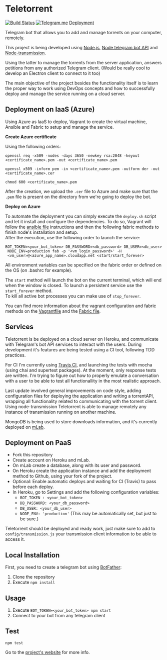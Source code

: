 # Teletorrent

[![Build Status](https://travis-ci.org/MarFerPra/teletorrent.svg?branch=dev)](https://travis-ci.org/MarFerPra/teletorrent) [![Telegram.me](http://lelb.net/wp-content/uploads/2016/01/telegram-icon-e1453881760594.png)](https://telegram.me/share/url?url=teletorrent_bot)
[Deployment](http://teletorrent.herokuapp.com)

Telegram bot that allows you to add and manage torrents on your computer, remotely.

This project is being developed using [Node.js](https://nodejs.org/en/), [Node telegram bot API](https://github.com/yagop/node-telegram-bot-api) and [Node-transmission](https://github.com/FLYBYME/node-transmission).

Using the latter to manage the torrents from the server application, answers petitions from any authorized Telegram client. (Would be really cool to develop an Electron client to connect to it too)

The main objective of the project besides the functionality itself is to learn the proper way to work using DevOps concepts and how to successfully deploy and manage the service running on a cloud server.

## Deployment on IaaS (Azure)

Using Azure as IaaS to deploy, Vagrant to create the virtual machine, Ansible and Fabric to setup and manage the service.

**Create Azure certificate**

Using the following orders:
```
openssl req -x509 -nodes -days 3650 -newkey rsa:2048 -keyout <certificate_name>.pem -out <certificate_name>.pem

openssl x509 -inform pem -in <certificate_name>.pem -outform der -out <certificate_name>.cer

chmod 600 <certificate_name>.pem
```

After the creation, we upload the `.cer` file to Azure and make sure that the `.pem` file is present on the directory from we're going to deploy the bot.

**Deploy on Azure**

To automate the deployment you can simply execute the `deploy.sh` script and let it install and configure the dependencies.  To do so, Vagrant will follow the [ansible file](./ansible.yml) instructions and then the following fabric methods to finish node's installation and setup.  
After the execution, use the following order to launch the service:

```
BOT_TOKEN=<your_bot_token> DB_PASSWORD=<db_password> DB_USER=<db_user>  
 NODE_ENV=production fab -p '<vm_login_password>' -H  
 <vm_user>@<azure_app_name>.cloudapp.net <start/start_forever>  
```  

All environment variables can be specified on the fabric order or defined on the OS (on .bashrc for example).  

The `start` method will launch the bot on the current terminal, which will end when the window is closed. To launch a persistent service use the `start_forever` method.  
To kill all active bot processes you can make use of `stop_forever`.

You can find more information about the vagrant configuration and fabric methods on the [Vagrantfile](./Vagrantfile) and the [Fabric file](./fabfile.py).  



## Services

Teletorrent is be deployed on a cloud server on Heroku, and communicate with Telegram's bot API services to interact with the users. During development it's features are being tested using a CI tool, following TDD practices.

For CI I'm currently using [Travis CI](https://travis-ci.org/MarFerPra/teletorrent), and launching the tests with mocha (using chai and supertest packages).
At the moment, only response tests are written. I'm trying to figure out how to properly emulate a conversation with a user to be able to test all functionallity in the most realistic approach.

Last update involved general improvements on code style, adding configuration files for deploying the application and writing a torrentAPI, wrapping all functionality related to communicating with the torrent client.   Using node-transmission Teletorrent is able to manage remotely any instance of transmission running on another machine.

MongoDB is being used to store downloads information, and it's currently deployed on [mLab](https://mlab.com/).

## Deployment on PaaS

* Fork this repository
* Create account on Heroku and mLab.
* On mLab create a database, along with its user and password.
* On Heroku create the application instance and add the deployment method to Github, using your fork of the project.  
* Optional: Enable automatic deploys and waiting for CI (Travis) to pass before each deploy.
* In Heroku, go to Settings and add the following configuration variables:
  * `BOT_TOKEN : <your_bot_token>`
  * `DB_PASSWORD: <your_db_password>`
  * `DB_USER: <your_db_user>`
  * `NODE_ENV: 'production'` (This may be automatically set, but just to be sure.)

Teletorrent should be deployed and ready work, just make sure to add to `config/transmission.js` your transmission client information to be able to access it.

## Local Installation
First, you need to create a telegram bot using [BotFather](https://telegram.me/botfather):

1. Clone the repository
2. Execute `npm install`

## Usage
1. Execute `BOT_TOKEN=<your_bot_token> npm start`
2. Connect to your bot from any telegram client

## Test
`npm test`

Go to the [project's website](https://marferpra.github.io/teletorrent/) for more info.
